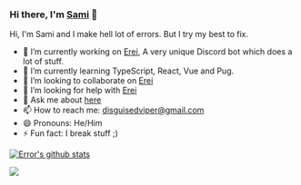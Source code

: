 ### Hi there, I'm [Sami](https://iamtherealsami.github.io/) 👋



Hi, I'm Sami and I make hell lot of errors. But I try my best to fix.

- 🔭 I’m currently working on [Erei](https://github.com/EreiBot), A very unique Discord bot which does a lot of stuff.
- 🌱 I’m currently learning TypeScript, React, Vue and Pug.
- 👯 I’m looking to collaborate on [Erei](https://github.com/EreiBot)
- 🤔 I’m looking for help with [Erei](https://github.com/EreiBot)
- 💬 Ask me about [here](https://github.com/IamTheRealSami/IamTheRealSami/issues)
- 📫 How to reach me: [disguisedviper@gmail.com](mailto:disguisedviper@gmail.com)
- 😄 Pronouns: He/Him
- ⚡ Fun fact: I break stuff ;)

[![Error's github stats](https://github-readme-stats-1-five.vercel.app/api?username=IamTheRealSami&show_icons=true&title_color=fff&icon_color=79ff97&text_color=9f9f9f&bg_color=151515)](https://iamtherealsami.github.io/)


<a href="https://github.com/IamTheRealSami/LavalinkOnHeroku">
  <img align="left" src="https://github-readme-stats.anuraghazra1.vercel.app/api/pin/?username=IamTheRealSami&repo=LavalinkOnHeroku&title_color=fff&icon_color=79ff97&text_color=9f9f9f&bg_color=151515" />
</a>
